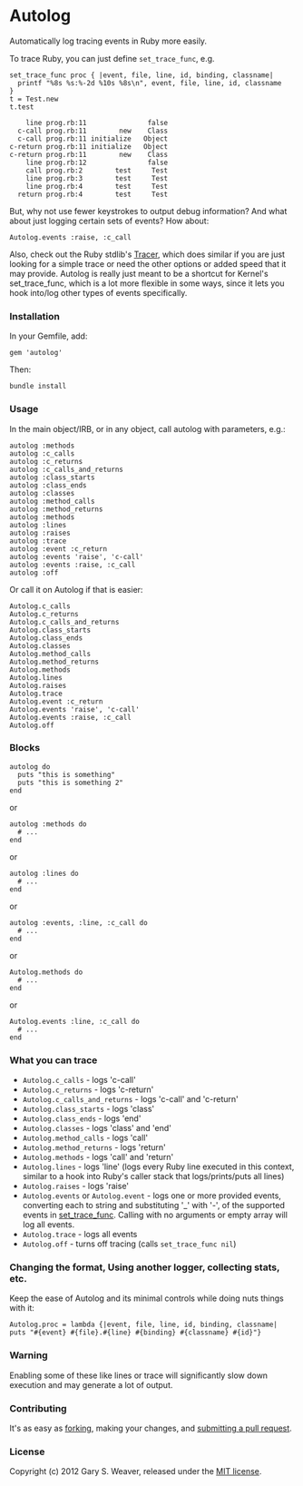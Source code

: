 Autolog
=====

Automatically log tracing events in Ruby more easily.

To trace Ruby, you can just define `set_trace_func`, e.g.

    set_trace_func proc { |event, file, line, id, binding, classname|
      printf "%8s %s:%-2d %10s %8s\n", event, file, line, id, classname
    }
    t = Test.new
    t.test

        line prog.rb:11               false
      c-call prog.rb:11        new    Class
      c-call prog.rb:11 initialize   Object
    c-return prog.rb:11 initialize   Object
    c-return prog.rb:11        new    Class
        line prog.rb:12               false
        call prog.rb:2        test     Test
        line prog.rb:3        test     Test
        line prog.rb:4        test     Test
      return prog.rb:4        test     Test

But, why not use fewer keystrokes to output debug information? And what about just logging certain sets of events? How about:

    Autolog.events :raise, :c_call

Also, check out the Ruby stdlib's [Tracer][tracer], which does similar if you are just looking for a simple trace or need the other options or added speed that it may provide. Autolog is really just meant to be a shortcut for Kernel's set_trace_func, which is a lot more flexible in some ways, since it lets you hook into/log other types of events specifically.

### Installation

In your Gemfile, add:

    gem 'autolog'

Then:

    bundle install

### Usage

In the main object/IRB, or in any object, call autolog with parameters, e.g.:

    autolog :methods
    autolog :c_calls
    autolog :c_returns
    autolog :c_calls_and_returns
    autolog :class_starts
    autolog :class_ends
    autolog :classes
    autolog :method_calls
    autolog :method_returns
    autolog :methods
    autolog :lines
    autolog :raises
    autolog :trace
    autolog :event :c_return
    autolog :events 'raise', 'c-call'
    autolog :events :raise, :c_call
    autolog :off

Or call it on Autolog if that is easier:

    Autolog.c_calls
    Autolog.c_returns
    Autolog.c_calls_and_returns
    Autolog.class_starts
    Autolog.class_ends
    Autolog.classes
    Autolog.method_calls
    Autolog.method_returns
    Autolog.methods
    Autolog.lines
    Autolog.raises
    Autolog.trace
    Autolog.event :c_return
    Autolog.events 'raise', 'c-call'
    Autolog.events :raise, :c_call
    Autolog.off

### Blocks

    autolog do
      puts "this is something"
      puts "this is something 2"
    end

or

    autolog :methods do
      # ...
    end

or

    autolog :lines do
      # ...
    end

or

    autolog :events, :line, :c_call do
      # ...
    end

or

    Autolog.methods do
      # ...
    end

or

    Autolog.events :line, :c_call do
      # ...
    end

### What you can trace

* `Autolog.c_calls` - logs 'c-call'
* `Autolog.c_returns` - logs 'c-return'
* `Autolog.c_calls_and_returns` - logs 'c-call' and 'c-return'
* `Autolog.class_starts` - logs 'class'
* `Autolog.class_ends` - logs 'end'
* `Autolog.classes` - logs 'class' and 'end'
* `Autolog.method_calls` - logs 'call'
* `Autolog.method_returns` - logs 'return'
* `Autolog.methods` - logs 'call' and 'return'
* `Autolog.lines` - logs 'line' (logs every Ruby line executed in this context, similar to a hook into Ruby's caller stack that logs/prints/puts all lines)
* `Autolog.raises` - logs 'raise'
* `Autolog.events` or `Autolog.event` - logs one or more provided events, converting each to string and substituting '_' with '-', of the supported events in [set_trace_func][set_trace_func]. Calling with no arguments or empty array will log all events.
* `Autolog.trace` - logs all events
* `Autolog.off` - turns off tracing (calls `set_trace_func nil`)

### Changing the format, Using another logger, collecting stats, etc.

Keep the ease of Autolog and its minimal controls while doing nuts things with it:

    Autolog.proc = lambda {|event, file, line, id, binding, classname| puts "#{event} #{file}.#{line} #{binding} #{classname} #{id}"}

### Warning

Enabling some of these like lines or trace will significantly slow down execution and may generate a lot of output.

### Contributing

It's as easy as [forking][fork], making your changes, and [submitting a pull request][pull].

### License

Copyright (c) 2012 Gary S. Weaver, released under the [MIT license][lic].

[fork]: https://help.github.com/articles/fork-a-repo
[pull]: https://help.github.com/articles/using-pull-requests
[tracer]: http://www.ruby-doc.org/stdlib-1.9.3/libdoc/tracer/rdoc/index.html
[set_trace_func]: http://apidock.com/ruby/Kernel/set_trace_func
[lic]: http://github.com/garysweaver/autolog/blob/master/LICENSE
